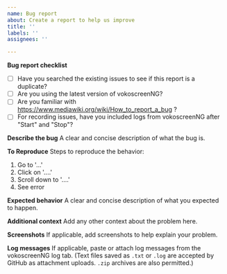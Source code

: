 ```yaml
---
name: Bug report
about: Create a report to help us improve
title: ''
labels: ''
assignees: ''

---
```


**Bug report checklist**
* [ ] Have you searched the existing issues to see if this report is a duplicate?
* [ ] Are you using the latest version of vokoscreenNG?
* [ ] Are you familiar with https://www.mediawiki.org/wiki/How_to_report_a_bug ?
* [ ] For recording issues, have you included logs from vokoscreenNG after "Start" and "Stop"?

**Describe the bug**
A clear and concise description of what the bug is.

**To Reproduce**
Steps to reproduce the behavior:
1. Go to '...'
2. Click on '....'
3. Scroll down to '....'
4. See error

**Expected behavior**
A clear and concise description of what you expected to happen.

**Additional context**
Add any other context about the problem here.

**Screenshots**
If applicable, add screenshots to help explain your problem.

**Log messages**
If applicable, paste or attach log messages from the vokoscreenNG log tab.
(Text files saved as `.txt` or `.log` are accepted by GitHub as attachment uploads. `.zip` archives are also permitted.)

<!-- If you copy-paste logs, place the text between the fence markers below to format them properly. -->
```text



```
